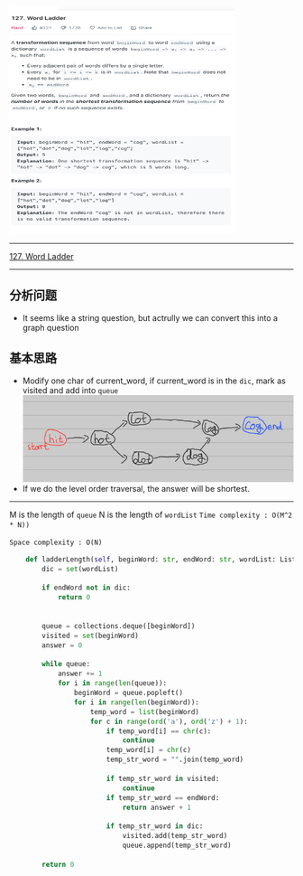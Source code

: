 <img src="2022-10-31-18-51-54.png" width="400" height="400"/>

___
[127. Word Ladder](https://leetcode.com/problems/word-ladder/)
___

## 分析问题
* It seems like a string question, but actrully we can convert this into a graph question

## 基本思路
* Modify one char of current_word, if current_word is in the `dic`, mark as visited and add into `queue` 
![](2022-10-31-19-05-25.png)
* If we do the level order traversal, the answer will be shortest.
___

M is the length of `queue`
N is the length of `wordList`
`Time complexity : O(M^2 * N))`

`Space complexity : O(N)`
```python
    def ladderLength(self, beginWord: str, endWord: str, wordList: List[str]) -> int:
        dic = set(wordList)
        
        if endWord not in dic:
            return 0
        
        
        queue = collections.deque([beginWord])
        visited = set(beginWord)
        answer = 0
        
        while queue:
            answer += 1
            for i in range(len(queue)):
                beginWord = queue.popleft()
                for i in range(len(beginWord)):
                    temp_word = list(beginWord)
                    for c in range(ord('a'), ord('z') + 1):
                        if temp_word[i] == chr(c):
                            continue
                        temp_word[i] = chr(c)
                        temp_str_word = "".join(temp_word)
                        
                        if temp_str_word in visited:
                            continue
                        if temp_str_word == endWord:
                            return answer + 1
                        
                        if temp_str_word in dic:
                            visited.add(temp_str_word)
                            queue.append(temp_str_word)
                        
        return 0
```
